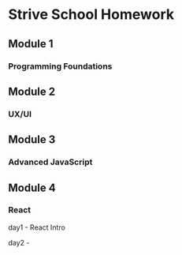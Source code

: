 # Strive School Homework
## Module 1
### Programming Foundations

## Module 2

### UX/UI

## Module 3

### Advanced JavaScript

## Module 4

### React

day1 - React Intro

day2 - 
